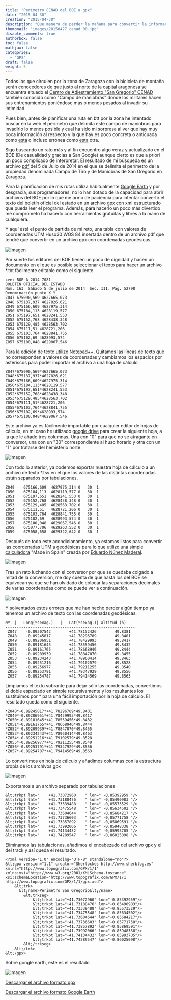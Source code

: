 ```yaml
---
title: "Perímetro CENAD del BOE a gpx"
date: "2015-04-30"
creation: "2015-04-30"
description: "Que manera de perder la mañana para convertir la información del BOE en algo legible por Google Earth para delimitar el campo de maniobras de San Gregorio"
thumbnail: "images/20150427_cenad_00.jpg"
disable_comments: true
authorbox: false
toc: false
mathjax: false
categories:
  - "GPS"
draft: false
weight: 5
---
```

Todos los que circulen por la zona de Zaragoza con la bicicleta de montaña serán conocedores de que justo al norte de la capital aragonesa se encuentra situado el [Centro de Adiestramiento "San Gregorio" CENAD][11] también conocido como "Campo de maniobras" donde los militares hacen sus entrenamientos poniéndose más o menos pesados al invadir su intimidad.

Pues bien, antes de planificar una ruta en btt por la zona he intentado buscar en la web el perímetro que delimita este campo de maniobras para invadirlo lo menos posible y cual ha sido mi sorpresa al ver que hay muy poca información al respecto y la que hay es poco concreta o anticuada como [esta][12] o incluso errónea como [esta][13] otra.

Sigo buscando un rato más y al fin encuentro algo veraz y actualizado en el BOE (De casualidad y gracias a San Google) aunque cierto es que a priori un poco complicado de interpretar. El resultado de mi búsqueda es un archivo [pdf][14] del 5 de Julio de 2014 en el que se delimita el perímetro de la propiedad denominada Campo de Tiro y de Maniobras de San Gregorio en Zaragoza.

Para la planificación de mis rutas utiliza habitualmente [Google Earth][15] y por desgracia, sus programadores, no lo han dotado de la capacidad para abrir archivos del BOE por lo que me armo de paciencia para intentar convertir el texto del boletín oficial del estado en un archivo gpx con xml estructurado que pueda leer el programa. Además, para hacerlo un poco más divertido me comprometo ha hacerlo con herramientas gratuitas y libres a la mano de cualquiera.

Y aquí está el punto de partida de mi reto, una tabla con valores de coordenadas UTM Huso30 WGS 84 insertada dentro de un archivo pdf que tendré que convertir en un archivo gpx con coordenadas geodésicas.

![imagen][1]

Por suerte los editores del BOE tienen un poco de dignidad y hacen un documento en el que es posible seleccionar el texto para hacer un archivo *.txt fácilmente editable como el siguiente.

```
cve: BOE-A-2014-7081
BOLETÍN OFICIAL DEL ESTADO
Núm. 163  Sábado 5 de julio de 2014  Sec. III. Pág. 52798
Denominación punto X Y
Z047 675090,569 4627665,073
Z048 675137,937 4627826,621
Z049 675166,609 4627975,314
Z050 675184,113 4628119,577
Z051 675197,651 4628241,553
Z052 675152,768 4628438,348
Z053 675129,485 4628563,702
Z054 675111,51 4628721,206
Z055 675103,764 4628841,755
Z056 675102,69 4628993,574
Z057 675100,048 4629067,546
```

Para la edición de texto utilizo [Notepad++][16]. Quitamos las líneas de texto que no corresponden a valores de coordenadas y cambiamos los espacios por asteriscos para poder importar el archivo a una hoja de cálculo

```
Z047*675090,569*4627665,073
Z048*675137,937*4627826,621
Z049*675166,609*4627975,314
Z050*675184,113*4628119,577
Z051*675197,651*4628241,553
Z052*675152,768*4628438,348
Z053*675129,485*4628563,702
Z054*675111,51*4628721,206
Z055*675103,764*4628841,755
Z056*675102,69*4628993,574
Z057*675100,048*4629067,546
```

Este archivo ya es fácilmente importable por cualquier editor de hojas de cálculo, en mi caso he utilizado [google drive][17] para crear la siguiente hoja, a la que le añado tres columnas. Una con "0" para que no se atragante en conversor, una con un "30" correspondiente al huso horario y otra con un "1" por tratarse del hemisferio norte.

![imagen][2]

Con todo lo anterior, ya podemos exportar nuestra hoja de cálculo a un archivo de texto *.tsv en el que los valores de las distintas coordenadas están separados por tabulaciones.

```
Z049    675166,609  4627975,314 0   30  1
Z050    675184,113  4628119,577 0   30  1
Z051    675197,651  4628241,553 0   30  1
Z052    675152,768  4628438,348 0   30  1
Z053    675129,485  4628563,702 0   30  1
Z054    675111,51   4628721,206 0   30  1
Z055    675103,764  4628841,755 0   30  1
Z056    675102,69   4628993,574 0   30  1
Z057    675100,048  4629067,546 0   30  1
Z058    675077,706  4629263,552 0   30  1
Z059    675058,658  4629322,642 0   30  1
```

Después de todo este acondicionamiento, ya estamos listos para convertir las coordenadas UTM a geodésicas para lo que utilizo una simple [calculadora][18] "Made in Spain" creada por [Eduardo Núnez Maderal][19].

![imagen][3]

Tras un rato luchando con el conversor por que se quedaba colgado a mitad de la conversión, me doy cuenta de que hasta los del BOE se equivocan ya que se han olvidado de colocar las separaciones decimales de varias coordenadas como se puede ver a continuación.

![imagen][4]

Y solventados estos errores que me han hecho perder algún tiempo ya tenemos un archivo de texto con las coordenadas geodésicas.

```
Nº  |   Long(ºsexag.)   |   Lat(ºsexag.)| altitud (h) 
---------------------------------------------------------
 Z047    -0.89307542        +41.78152426        49.8381
 Z048    -0.89245817        +41.78296789        49.8401
 Z049    -0.89206951        +41.78429993        49.8417
 Z050    -0.89181645        +41.78559456        49.8432
 Z051    -0.89161765        +41.78668946        49.8444
 Z052    -0.89209939        +41.78847070        49.8455
 Z053    -0.89234243        +41.78960414        49.8463
 Z054    -0.89251216        +41.79102579        49.8528
 Z055    -0.89256977        +41.79211255        49.8540
 Z056    -0.89253791        +41.79347929        49.8556
 Z057    -0.89254787        +41.79414569        49.8563
```

Limpiamos el texto sobrante para dejar sólo las coordenadas, convertimos el doble espaciado en simple recursivamente y los resultantes los sustituimos por * para una fácil importación por la hoja de cálculo. El resultado queda como el siguiente.

```*Z047*-0.89307542*+41.78152426*49.8381
*Z048*-0.89245817*+41.78296789*49.8401
*Z049*-0.89206951*+41.78429993*49.8417
*Z050*-0.89181645*+41.78559456*49.8432
*Z051*-0.89161765*+41.78668946*49.8444
*Z052*-0.89209939*+41.78847070*49.8455
*Z053*-0.89234243*+41.78960414*49.8463
*Z054*-0.89251216*+41.79102579*49.8528
*Z055*-0.89256977*+41.79211255*49.8540
*Z056*-0.89253791*+41.79347929*49.8556
*Z057*-0.89254787*+41.79414569*49.8563
```

Lo convertimos en hoja de cálculo y añadimos columnas con la estructura propia de los archivos gpx

![imagen][5]

Exportamos a un archivo separado por tabulaciones

```
&lt;trkpt lat="    +41.73072960    " lon=" -0,85392959 "/>
&lt;trkpt lat="    +41.73188476    " lon=" -0,85490983 "/>
&lt;trkpt lat="    +41.73339488    " lon=" -0,85573529 "/>
&lt;trkpt lat="    +41.73475548    " lon=" -0,85634502 "/>
&lt;trkpt lat="    +41.73604644    " lon=" -0,85684217 "/>
&lt;trkpt lat="    +41.73736603    " lon=" -0,85771758 "/>
&lt;trkpt lat="    +41.73857892    " lon=" -0,85869591 "/>
&lt;trkpt lat="    +41.73992066    " lon=" -0,85948338 "/>
&lt;trkpt lat="    +41.74134432    " lon=" -0,85993705 "/>
&lt;trkpt lat="    +41.74289547    " lon=" -0,86025098 "/>
```

Eliminamos las tabulaciones, añadimos el encabezado del archivo gpx y el del track y así queda el resultado.

```
<?xml version="1.0" encoding="UTF-8" standalone="no"?>
&lt;gpx version="1.1" creator="Sherlockes http://www.sherblog.es" 
xmlns="http://www.topografix.com/GPX/1/1" xmlns:xsi="http://www.w3.org/2001/XMLSchema-instance" 
xsi:schemaLocation="http://www.topografix.com/GPX/1/1 http://www.topografix.com/GPX/1/1/gpx.xsd">
    &lt;trk>
      &lt;name>Perimetro San Gregorio&lt;/name>
        &lt;trkseg>
            &lt;trkpt lat="+41.73072960" lon="-0.85392959"/>
            &lt;trkpt lat="+41.73188476" lon="-0.85490983"/>
            &lt;trkpt lat="+41.73339488" lon="-0.85573529"/>
            &lt;trkpt lat="+41.73475548" lon="-0.85634502"/>
            &lt;trkpt lat="+41.73604644" lon="-0.85684217"/>
            &lt;trkpt lat="+41.73736603" lon="-0.85771758"/>
            &lt;trkpt lat="+41.73857892" lon="-0.85869591"/>
            &lt;trkpt lat="+41.73992066" lon="-0.85948338"/>
            &lt;trkpt lat="+41.74134432" lon="-0.85993705"/>
            &lt;trkpt lat="+41.74289547" lon="-0.86025098"/>
        &lt;/trkseg>
    &lt;/trk>
&lt;/gpx>
```

Sobre google earth, este es el resultado

![imagen][6]

[Descargar el archivo formato gpx][20]

[Descargar el archivo formato Google Earth][21]

[1]: /images/20150427_cenad_01.jpg
[2]: /images/20150427_cenad_02.jpg
[3]: /images/20150427_cenad_03.jpg
[4]: /images/20150427_cenad_04.jpg
[5]: /images/20150427_cenad_05.jpg
[6]: /images/20150427_cenad_05.jpg

[11]: http://www.ejercito.mde.es/unidades/Zaragoza/cenad_san_gregorio/
[12]: http://www.aragondigital.es/noticia.asp?notid=52971&secid=9
[13]: https://www.google.com/maps/d/viewer?oe=UTF8&t=h&ie=UTF8&msa=0&mid=zqEb_NDewauk.k2Ikn_Gmtsb0
[14]: http://www.boe.es/boe/dias/2014/07/05/pdfs/BOE-A-2014-7081.pdf
[15]: https://www.google.es/intl/es/earth/index.html
[16]: http://notepad-plus-plus.org
[17]: https://www.google.com/intl/es_es/drive/
[18]: http://enmaderal.jimdo.com/descargas/calculadora-utm/
[19]: http://enmaderal.jimdo.com
[20]: /files/perimetro_cenad_san_gregorio.gpx
[21]: /files/perimetro_cenad_san_gregorio.kml